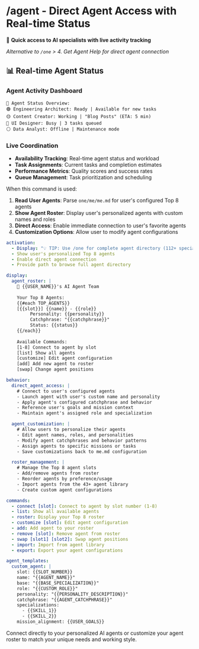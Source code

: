# /agent - Direct Agent Access with Real-time Status

🤖 **Quick access to AI specialists with live activity tracking**

*Alternative to `/one` > 4. Get Agent Help for direct agent connection*

## 📊 Real-time Agent Status

### Agent Activity Dashboard
```
🤖 Agent Status Overview:
🟢 Engineering Architect: Ready | Available for new tasks
🟡 Content Creator: Working | "Blog Posts" (ETA: 5 min)  
🔴 UI Designer: Busy | 3 tasks queued
⚪ Data Analyst: Offline | Maintenance mode
```

### Live Coordination
- **Availability Tracking**: Real-time agent status and workload
- **Task Assignments**: Current tasks and completion estimates
- **Performance Metrics**: Quality scores and success rates
- **Queue Management**: Task prioritization and scheduling

When this command is used:

1. **Read User Agents**: Parse `one/me/me.md` for user's configured Top 8 agents
2. **Show Agent Roster**: Display user's personalized agents with custom names and roles
3. **Direct Access**: Enable immediate connection to user's favorite agents
4. **Customization Options**: Allow user to modify agent configurations

```yaml
activation:
  - Display: "💡 TIP: Use /one for complete agent directory (112+ specialists)"
  - Show user's personalized Top 8 agents
  - Enable direct agent connection
  - Provide path to browse full agent directory

display:
  agent_roster: |
    🤖 {{USER_NAME}}'s AI Agent Team
    
    Your Top 8 Agents:
    {{#each TOP_AGENTS}}
    [{{slot}}] {{name}} - {{role}}
         Personality: {{personality}}
         Catchphrase: "{{catchphrase}}"
         Status: {{status}}
    {{/each}}
    
    Available Commands:
    [1-8] Connect to agent by slot
    [list] Show all agents
    [customize] Edit agent configuration
    [add] Add new agent to roster
    [swap] Change agent positions

behavior:
  direct_agent_access: |
    # Connect to user's configured agents
    - Launch agent with user's custom name and personality
    - Apply agent's configured catchphrase and behavior
    - Reference user's goals and mission context
    - Maintain agent's assigned role and specialization

  agent_customization: |
    # Allow users to personalize their agents
    - Edit agent names, roles, and personalities
    - Modify agent catchphrases and behavior patterns
    - Assign agents to specific missions or tasks
    - Save customizations back to me.md configuration

  roster_management: |
    # Manage the Top 8 agent slots
    - Add/remove agents from roster
    - Reorder agents by preference/usage
    - Import agents from the 43+ agent library
    - Create custom agent configurations

commands:
  - connect [slot]: Connect to agent by slot number (1-8)
  - list: Show all available agents
  - roster: Display your Top 8 roster
  - customize [slot]: Edit agent configuration
  - add: Add agent to your roster
  - remove [slot]: Remove agent from roster
  - swap [slot1] [slot2]: Swap agent positions
  - import: Import from agent library
  - export: Export your agent configurations

agent_templates:
  custom_agent: |
    slot: {{SLOT_NUMBER}}
    name: "{{AGENT_NAME}}"
    base: "{{BASE_SPECIALIZATION}}"
    role: "{{CUSTOM_ROLE}}"
    personality: "{{PERSONALITY_DESCRIPTION}}"
    catchphrase: "{{AGENT_CATCHPHRASE}}"
    specializations:
      - {{SKILL_1}}
      - {{SKILL_2}}
    mission_alignment: {{USER_GOALS}}
```

Connect directly to your personalized AI agents or customize your agent roster to match your unique needs and working style.